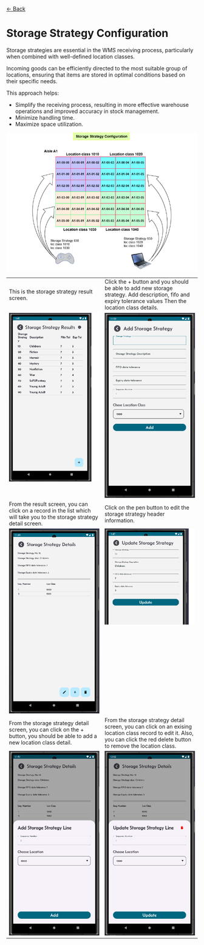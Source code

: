 [← Back](miniWMSConfiguration.md)

# Storage Strategy Configuration

Storage strategies are essential in the WMS receiving process, particularly when combined with well-defined location classes. 

Incoming goods can be efficiently directed to the most suitable group of locations, ensuring that items are stored in optimal conditions based on their specific needs.

This approach helps:

- Simplify the receiving process, resulting in more effective warehouse operations and improved accuracy in stock management.
- Minimize handling time.
- Maximize space utilization.

![Step 2](asset/storageStrategy.png)
  

<table>
  <tr>
    <td style="width: 50%; text-align: left;">This is the storage strategy result screen.</td>
    <td style="width: 50%; text-align: left;">Click the + button and you should be able to add new storage strategy. Add description, fifo and expiry tolerance values Then the location class details.</td>
  </tr>
  <tr>
    <td style="vertical-align: top;">
      <img src="asset/storageStrategy1.png" alt="Step 1">
    </td>
    <td style="vertical-align: top;">
      <img src="asset/storageStrategy5.png" alt="Step 2">
    </td>
  </tr>
  <tr>
    <td style="width: 50%; text-align: left;">From the result screen, you can click on a record in the list which will take you to the storage strategy detail screen.</td>
    <td style="width: 50%; text-align: left;">Click on the pen button to edit the storage strategy header information.</td>
  </tr>
  <tr>
    <td style="vertical-align: top;">
      <img src="asset/storageStrategy4.png" alt="Step 1">
    </td>
    <td style="vertical-align: top;">
      <img src="asset/storageStrategy3.png" alt="Step 2">
    </td>
  </tr>
    <tr>
    <td style="width: 50%; text-align: left;">From the storage strategy detail screen, you can click on the + button, you should be able to add a new location class detail.</td>
    <td style="width: 50%; text-align: left;">From the storage strategy detail screen, you can click on an exising location class record to edit it. Also, you can click the red delete button to remove the location class.</td>
  </tr>
  <tr>
    <td style="vertical-align: top;">
      <img src="asset/storageStrategy6.png" alt="Step 1">
    </td>
    <td style="vertical-align: top;">
      <img src="asset/storageStrategy2.png" alt="Step 2">
    </td>
  </tr>
</table>

